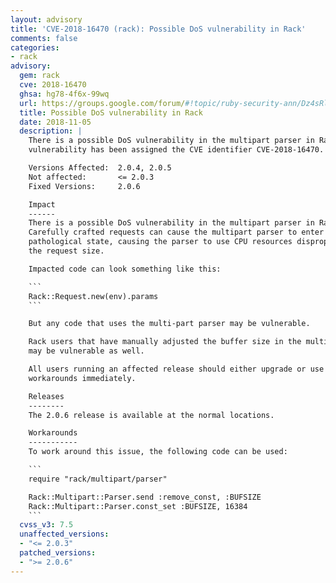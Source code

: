 ```yaml
---
layout: advisory
title: 'CVE-2018-16470 (rack): Possible DoS vulnerability in Rack'
comments: false
categories:
- rack
advisory:
  gem: rack
  cve: 2018-16470
  ghsa: hg78-4f6x-99wq
  url: https://groups.google.com/forum/#!topic/ruby-security-ann/Dz4sRl-ktKk
  title: Possible DoS vulnerability in Rack
  date: 2018-11-05
  description: |
    There is a possible DoS vulnerability in the multipart parser in Rack. This
    vulnerability has been assigned the CVE identifier CVE-2018-16470.

    Versions Affected:  2.0.4, 2.0.5
    Not affected:       <= 2.0.3
    Fixed Versions:     2.0.6

    Impact
    ------
    There is a possible DoS vulnerability in the multipart parser in Rack.
    Carefully crafted requests can cause the multipart parser to enter a
    pathological state, causing the parser to use CPU resources disproportionate to
    the request size.

    Impacted code can look something like this:

    ```
    Rack::Request.new(env).params
    ```

    But any code that uses the multi-part parser may be vulnerable.

    Rack users that have manually adjusted the buffer size in the multipart parser
    may be vulnerable as well.

    All users running an affected release should either upgrade or use one of the
    workarounds immediately.

    Releases
    --------
    The 2.0.6 release is available at the normal locations.

    Workarounds
    -----------
    To work around this issue, the following code can be used:

    ```
    require "rack/multipart/parser"

    Rack::Multipart::Parser.send :remove_const, :BUFSIZE
    Rack::Multipart::Parser.const_set :BUFSIZE, 16384
    ```
  cvss_v3: 7.5
  unaffected_versions:
  - "<= 2.0.3"
  patched_versions:
  - ">= 2.0.6"
---
```

